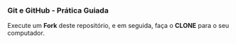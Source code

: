 ### Git e GitHub - Prática Guiada

Execute um **Fork** deste repositório, e em seguida, faça o **CLONE** para o seu computador.
